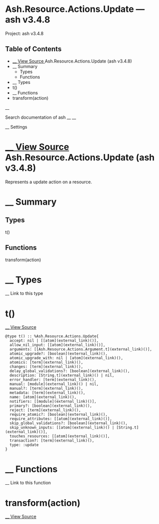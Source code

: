 # Ash.Resource.Actions.Update — ash v3.4.8

Project: ash v3.4.8

## Table of Contents

- [ __ View Source ](external_link) Ash.Resource.Actions.Update (ash v3.4.8)
- __ Summary
  - Types
  - Functions
- __ Types
- t()
- __ Functions
- transform(action)

__

Search documentation of ash __ __

__ Settings

#  [ __ View Source ](external_link) Ash.Resource.Actions.Update (ash v3.4.8)

Represents a update action on a resource.

#  __ Summary

##  Types

t()

##  Functions

transform(action)

#  __ Types

__ Link to this type

# t()

[ __ View Source ](external_link)
    
    
    @type t() :: %Ash.Resource.Actions.Update{
      accept: nil | [[atom](external_link)()],
      allow_nil_input: [[atom](external_link)()],
      arguments: [[Ash.Resource.Actions.Argument.t](external_link)()],
      atomic_upgrade?: [boolean](external_link)(),
      atomic_upgrade_with: nil | [atom](external_link)(),
      atomics: [term](external_link)(),
      changes: [term](external_link)(),
      delay_global_validations?: [boolean](external_link)(),
      description: [String.t](external_link)() | nil,
      error_handler: [term](external_link)(),
      manual: [module](external_link)() | nil,
      manual?: [term](external_link)(),
      metadata: [term](external_link)(),
      name: [atom](external_link)(),
      notifiers: [[module](external_link)()],
      primary?: [boolean](external_link)(),
      reject: [term](external_link)(),
      require_atomic?: [boolean](external_link)(),
      require_attributes: [[atom](external_link)()],
      skip_global_validations?: [boolean](external_link)(),
      skip_unknown_inputs: [[atom](external_link)() | [String.t](external_link)()],
      touches_resources: [[atom](external_link)()],
      transaction?: [term](external_link)(),
      type: :update
    }

#  __ Functions

__ Link to this function

# transform(action)

[ __ View Source ](external_link)
